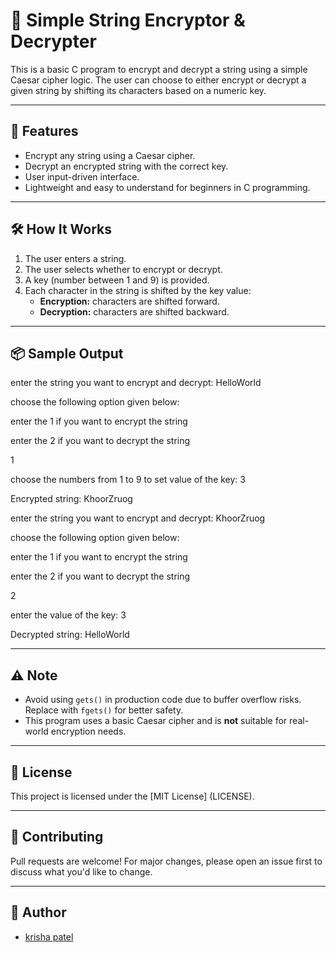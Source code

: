 
# 🔐 Simple String Encryptor & Decrypter

This is a basic C program to encrypt and decrypt a string using a simple Caesar cipher logic. The user can choose to either encrypt or decrypt a given string by shifting its characters based on a numeric key.

---

## 🚀 Features

- Encrypt any string using a Caesar cipher.
- Decrypt an encrypted string with the correct key.
- User input-driven interface.
- Lightweight and easy to understand for beginners in C programming.

---

## 🛠️ How It Works

1. The user enters a string.
2. The user selects whether to encrypt or decrypt.
3. A key (number between 1 and 9) is provided.
4. Each character in the string is shifted by the key value:
   - **Encryption:** characters are shifted forward.
   - **Decryption:** characters are shifted backward.

---

## 📦 Sample Output
enter the string you want to encrypt and decrypt: HelloWorld


choose the following option given below:

enter the 1 if you want to encrypt the string

enter the 2 if you want to decrypt the string

1

choose the numbers from 1 to 9 to set value of the key: 3

Encrypted string: KhoorZruog


enter the string you want to encrypt and decrypt: KhoorZruog

choose the following option given below:

enter the 1 if you want to encrypt the string

enter the 2 if you want to decrypt the string

2

enter the value of the key: 3

Decrypted string: HelloWorld

---

## ⚠️ Note

- Avoid using `gets()` in production code due to buffer overflow risks. Replace with `fgets()` for better safety.
- This program uses a basic Caesar cipher and is **not** suitable for real-world encryption needs.

---

## 📄 License

This project is licensed under the [MIT License] (LICENSE).

---

## 🤝 Contributing

Pull requests are welcome! For major changes, please open an issue first to discuss what you'd like to change.

---

## 👤 Author

- [krisha patel](https://github.com/pkrisha)

